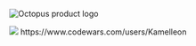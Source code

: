 ![Octopus product logo](https://github.com/Kamelleon/Kamelleon/blob/main/octopus.PNG)


<img src=https://www.codewars.com/users/Kamelleon/badges/large>
https://www.codewars.com/users/Kamelleon


